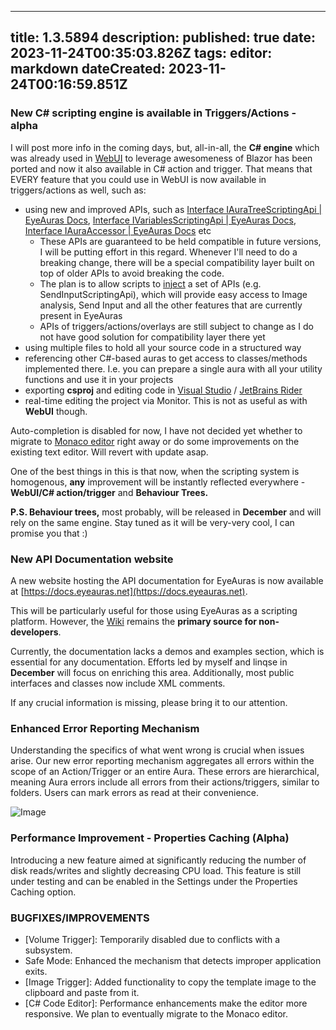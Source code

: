 
---
title: 1.3.5894
description: 
published: true
date: 2023-11-24T00:35:03.826Z
tags: 
editor: markdown
dateCreated: 2023-11-24T00:16:59.851Z
---		
		
### **New C# scripting engine is available in Triggers/Actions - alpha**

I will post more info in the coming days, but, all-in-all, the **C# engine** which was already used in [WebUI](https://wiki.eyeauras.net/en/overlays/custom-ui) to leverage awesomeness of Blazor has been ported and now it also available in C# action and trigger. That means that EVERY feature that you could use in WebUI is now available in triggers/actions as well, such as:

- using new and improved APIs, such as [Interface IAuraTreeScriptingApi | EyeAuras Docs](https://docs.eyeauras.net/api/EyeAuras.Scripting.Api.IAuraTreeScriptingApi.html), [Interface IVariablesScriptingApi | EyeAuras Docs](https://docs.eyeauras.net/api/EyeAuras.Scripting.Api.IVariablesScriptingApi.html), [Interface IAuraAccessor | EyeAuras Docs](https://docs.eyeauras.net/api/EyeAuras.Scripting.Api.IAuraAccessor.html) etc
  - These APIs are guaranteed to be held compatible in future versions, I will be putting effort in this regard. Whenever I'll need to do a breaking change, there will be a special compatibility layer built on top of older APIs to avoid breaking the code.
  - The plan is to allow scripts to [inject](https://en.wikipedia.org/wiki/Dependency_injection) a set of APIs (e.g. SendInputScriptingApi), which will provide easy access to Image analysis, Send Input and all the other features that are currently present in EyeAuras
  - APIs of triggers/actions/overlays are still subject to change as I do not have good solution for compatibility layer there yet
- using multiple files to hold all your source code in a structured way
- referencing other C#-based auras to get access to classes/methods implemented there. I.e. you can prepare a single aura with all your utility functions and use it in your projects
- exporting **csproj** and editing code in [Visual Studio](https://visualstudio.microsoft.com/) / [JetBrains Rider](https://www.jetbrains.com/rider/)
- real-time editing the project via Monitor. This is not as useful as with **WebUI** though.

Auto-completion is disabled for now, I have not decided yet whether to migrate to [Monaco editor](https://microsoft.github.io/monaco-editor/) right away or do some improvements on the existing text editor. Will revert with update asap.

One of the best things in this is that now, when the scripting system is homogenous, **any** improvement will be instantly reflected everywhere - **WebUI/C# action/trigger** and **Behaviour Trees.**

**P.S. Behaviour trees,** most probably, will be released in **December** and will rely on the same engine. Stay tuned as it will be very-very cool, I can promise you that :)

### **New API Documentation website**

A new website hosting the API documentation for EyeAuras is now available at [https://docs.eyeauras.net](https://docs.eyeauras.net).

This will be particularly useful for those using EyeAuras as a scripting platform. However, the [Wiki](https://wiki.eyeauras.net/) remains the **primary source for non-developers**.

Currently, the documentation lacks a demos and examples section, which is essential for any documentation. Efforts led by myself and linqse in **December** will focus on enriching this area. Additionally, most public interfaces and classes now include XML comments.

If any crucial information is missing, please bring it to our attention.

### **Enhanced Error Reporting Mechanism**

Understanding the specifics of what went wrong is crucial when issues arise. Our new error reporting mechanism aggregates all errors within the scope of an Action/Trigger or an entire Aura. These errors are hierarchical, meaning Aura errors include all errors from their actions/triggers, similar to folders. Users can mark errors as read at their convenience.

![Image](https://i.imgur.com/2pvA8gp.png)

### **Performance Improvement - Properties Caching (Alpha)**

Introducing a new feature aimed at significantly reducing the number of disk reads/writes and slightly decreasing CPU load. This feature is still under testing and can be enabled in the Settings under the Properties Caching option.

### **BUGFIXES/IMPROVEMENTS**

- [Volume Trigger]: Temporarily disabled due to conflicts with a subsystem.
- Safe Mode: Enhanced the mechanism that detects improper application exits.
- [Image Trigger]: Added functionality to copy the template image to the clipboard and paste from it.
- [C# Code Editor]: Performance enhancements make the editor more responsive. We plan to eventually migrate to the Monaco editor.